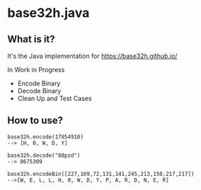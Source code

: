 # base32h.java

## What is it?

It's the Java implementation for  https://base32h.github.io/

In Work in Progress

- Encode Binary 
- Decode Binary
- Clean Up and Test Cases


## How to use?

```
base32h.encode(17854910)
--> [H, 0, W, D, Y]

base32h.decode("88pzd")
--> 8675309

base32h.encodeBin([227,169,72,131,141,245,213,150,217,217])
-->[W, E, L, L, H, 0, W, D, Y, P, A, R, D, N, E, R]
```
